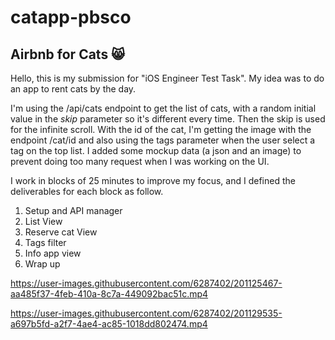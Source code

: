 # catapp-pbsco

## Airbnb for Cats 😸

Hello, this is my submission for "iOS Engineer Test Task". My idea was to do an app to rent cats by the day.

I'm using the /api/cats endpoint to get the list of cats, with a random initial value in the *skip* parameter so it's different every time. Then the skip is used for the infinite scroll. With the id of the cat, I'm getting the image with the endpoint /cat/id and also using the tags parameter when the user select a tag on the top list.
I added some mockup data (a json and an image) to prevent doing too many request when I was working on the UI.

I work in blocks of 25 minutes to improve my focus, and I defined the deliverables for each block as follow.

1. Setup and API manager
2. List View
3. Reserve cat View
4. Tags filter
5. Info app view
6. Wrap up

https://user-images.githubusercontent.com/6287402/201125467-aa485f37-4feb-410a-8c7a-449092bac51c.mp4


https://user-images.githubusercontent.com/6287402/201129535-a697b5fd-a2f7-4ae4-ac85-1018dd802474.mp4



